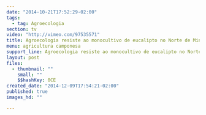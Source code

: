 ```yaml
---
date: "2014-10-21T17:52:29-02:00"
tags:
  - tag: Agroecologia
section: tv
video: "http://vimeo.com/97535571"
title: Agroecologia resiste ao monocultivo de eucalipto no Norte de Minas
menu: agricultura camponesa
support_line: Agroecologia resiste ao monocultivo de eucalipto no Norte de Minas
layout: post
files:
  - thumbnail: ""
    small: ""
    $$hashKey: 0CE
created_date: "2014-12-09T17:54:21-02:00"
published: true
images_hd: ""

---
```

